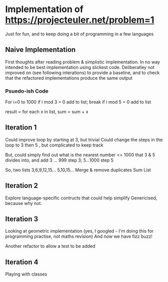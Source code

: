 # Implementation of https://projecteuler.net/problem=1

Just for fun, and to keep doing a bit of programming in a few languages

## Naive Implementation

First thoughts after reading problem & simplistic implementation.  In no way intended to be best implementation using slickest code. 
Deliberatley not improved on (see following interations) to provide a baseline, and to check that the refactored implementations produce the same output

### Psuedo-ish Code

For i=0 to 1000
  if i mod 3 = 0 add to list; break
  if i mod 5 = 0 add to list

result = for each x in list, sum = sum + x
    
## Iteration 1

Could improve loop by starting at 3, but trivial
Could change the steps in the loop to 3 then 5 , but complicated to keep track

But, could simply find out what is the nearest number <= 1000 that 3 & 5 divides into, and add 3 ... 999 step 3; 5...1000 step 5

So, two lists 3,6,9,12,15...  5,10,15...
Merge & remove duplicates
Sum List

## Iteration 2

Explore language-specific contructs that could help simplify
Genericised, because why not.

## Iteration 3

Looking at geometric implementation (yes, I googled - I'm doing this for programming practise, not maths revision)
And now we have fizz buzz!

Another refactor to allow a test to be added

## Iteration 4

Playing with classes



